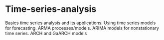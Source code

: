 # Time-series-analysis
Basics time series analysis and its applications. Using time series models for forecasting. ARMA processes/models. ARIMA models for nonstationary time series. ARCH and GaARCH models
